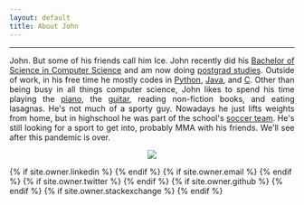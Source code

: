 ```yaml
---
layout: default
title: About John
---
```

<hr>
<p align="justify">John. But some of his friends call him Ice. John recently did his <a href="https://johnamata.com/photos/jpamata-bscs.JPG">Bachelor of Science in Computer Science</a> and am now doing <a href="https://www.linkedin.com/in/jpamata">postgrad studies</a>. Outside of work, in his free time he mostly codes in <a href="#">Python</a>, <a href="#">Java</a>, and <a href="#">C</a>. Other than being busy in all things computer science, John likes to spend his time playing the <a href="#">piano</a>, the <a href="https://johnamata.com/photos/playing-guitar-in-2009.jpg">guitar</a>, reading non-fiction books, and eating lasagnas. He's not much of a sporty guy. Nowadays he just lifts weights from home, but in highschool he was part of the school's <a href="https://johnamata.com/photos/footballsoccer.jpg">soccer team</a>. He's still looking for a sport to get into, probably MMA with his friends. We'll see after this pandemic is over.</p>    
<center>
  <p><img src="https://avatars1.githubusercontent.com/u/12871105"/></p>
</center>
  
<div class="pagination">
  {% if site.owner.linkedin %}
    <a href="{{ site.owner.linkedin }}" class="social-media-icons"><i class="fa fa-2x fa-linkedin" aria-hidden="true"></i></a>
  {% endif %}
  {% if site.owner.email %}
    <a href="mailto:{{ site.owner.email }}" class="social-media-icons"><i class="fa fa-2x fa-envelope" aria-hidden="true"></i></a>
  {% endif %}
  {% if site.owner.twitter %}
    <a href="{{ site.owner.twitter }}" class="social-media-icons"><i class="fa fa-2x fa-twitter" aria-hidden="true"></i></a>
  {% endif %}
  {% if site.owner.github %}
    <a href="{{ site.owner.github }}" class="social-media-icons"><i class="fa fa-2x fa-github" aria-hidden="true"></i></a>
  {% endif %}
  {% if site.owner.stackexchange %}
    <a href="{{ site.owner.stackexchange }}" class="social-media-icons"><i class="fa fa-2x fa-stack-overflow" aria-hidden="true"></i></a>
  {% endif %}
</div>
